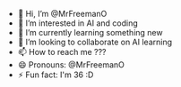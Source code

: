 - 👋 Hi, I’m @MrFreemanO
- 👀 I’m interested in AI and coding
- 🌱 I’m currently learning something new
- 💞️ I’m looking to collaborate on AI learning
- 📫 How to reach me ???
- 😄 Pronouns: @MrFreemanO
- ⚡ Fun fact: I'm 36 :D

<!---
MrFreemanO/MrFreemanO is a ✨ special ✨ repository because its `README.md` (this file) appears on your GitHub profile.
You can click the Preview link to take a look at your changes.
--->
